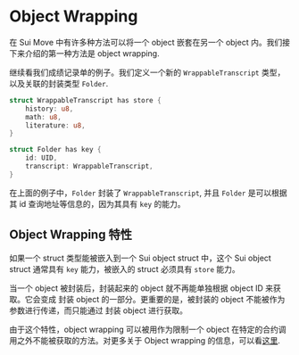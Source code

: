 # Object Wrapping

在 Sui Move 中有许多种方法可以将一个 object 嵌套在另一个 object 内。我们接下来介绍的第一种方法是 object wrapping.  

继续看我们成绩记录单的例子。我们定义一个新的 `WrappableTranscript` 类型，以及关联的封装类型 `Folder`. 

```rust
struct WrappableTranscript has store {
    history: u8,
    math: u8,
    literature: u8,
}

struct Folder has key {
    id: UID,
    transcript: WrappableTranscript,
}
```

在上面的例子中，`Folder` 封装了 `WrappableTranscript`, 并且 `Folder` 是可以根据其 id 查询地址等信息的，因为其具有 `key` 的能力。

## Object Wrapping 特性

如果一个 struct 类型能被嵌入到一个 Sui object struct 中，这个 Sui object struct 通常具有 `key` 能力，被嵌入的 struct 必须具有 `store` 能力。  

当一个 object 被封装后，封装起来的 object 就不再能单独根据 object ID 来获取。它会变成 封装 object 的一部分。更重要的是，被封装的 object 不能被作为参数进行传递，而只能通过 封装 object 进行获取。

由于这个特性，object wrapping 可以被用作为限制一个 object 在特定的合约调用之外不能被获取的方法。对更多关于 Object wrapping 的信息，可以看[这里](https://docs.sui.io/devnet/build/programming-with-objects/ch4-object-wrapping). 
